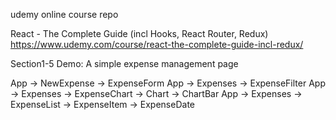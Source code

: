 udemy online course repo

React - The Complete Guide (incl Hooks, React Router, Redux)
https://www.udemy.com/course/react-the-complete-guide-incl-redux/

Section1-5 Demo: A simple expense management page

App -> NewExpense -> ExpenseForm
App -> Expenses -> ExpenseFilter
App -> Expenses -> ExpenseChart -> Chart -> ChartBar
App -> Expenses -> ExpenseList -> ExpenseItem -> ExpenseDate
